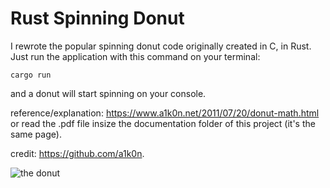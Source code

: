 # Rust Spinning Donut
I rewrote the popular spinning donut code originally created in C, in Rust. Just run the application with this command on your terminal:
```
cargo run
```
and a donut will start spinning on your console.

reference/explanation: https://www.a1k0n.net/2011/07/20/donut-math.html or read the .pdf file insize the documentation folder of this project (it's the same page).

credit: https://github.com/a1k0n.

![the donut](https://github.com/federicobaldini/spinning-donut/blob/main/donut.gif)